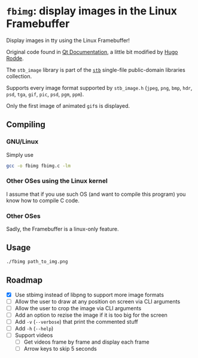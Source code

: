 # `fbimg`: display images in the Linux Framebuffer

Display images in tty using the Linux Framebuffer!

Original code found in [Qt Documentation](https://doc.qt.io/archives/3.3/emb-framebuffer-howto.html), a little bit modified by [Hugo Rodde](https://github.com/roddehugo/linuxfb).

The `stb_image` library is part of the [`stb`](https://github.com/nothings/stb) single-file public-domain libraries collection.

Supports every image format supported by `stb_image.h` (`jpeg`, `png`, `bmp`, `hdr`, `psd`, `tga`, `gif`, `pic`, `psd`, `pgm`, `ppm`).

Only the first image of animated `gif`s is displayed.

## Compiling
### GNU/Linux
Simply use
```bash
gcc -o fbimg fbimg.c -lm
```

### Other OSes using the Linux kernel
I assume that if you use such OS (and want to compile this program) you know how to compile C code.

### Other OSes
Sadly, the Framebuffer is a linux-only feature.

## Usage
```bash
./fbimg path_to_img.png
```

## Roadmap
* [X] Use stbimg instead of libpng to support more image formats
* [ ] Allow the user to draw at any position on screen via CLI arguments
* [ ] Allow the user to crop the image via CLI arguments
* [ ] Add an option to rezise the image if it is too big for the screen
* [ ] Add `-v` (`--verbose`) that print the commented stuff
* [ ] Add `-h` (`--help`)
* [ ] Support videos
  * [ ] Get videos frame by frame and display each frame
  * [ ] Arrow keys to skip 5 seconds
